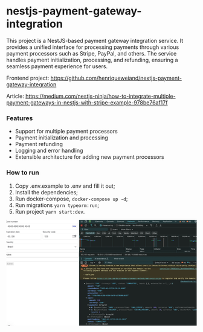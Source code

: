 # nestjs-payment-gateway-integration

This project is a NestJS-based payment gateway integration service. It provides a unified interface for processing payments through various payment processors such as Stripe, PayPal, and others. The service handles payment initialization, processing, and refunding, ensuring a seamless payment experience for users.

Frontend project: https://github.com/henriqueweiand/nextjs-payment-gateway-integration

Article: https://medium.com/nestjs-ninja/how-to-integrate-multiple-payment-gateways-in-nestjs-with-stripe-example-978be76af17f

### Features

- Support for multiple payment processors
- Payment initialization and processing
- Payment refunding
- Logging and error handling
- Extensible architecture for adding new payment processors

### How to run

1. Copy .env.example to .env and fill it out;
2. Install the dependencies;
3. Run docker-compose, `docker-compose up -d`;
4. Run migrations `yarn typeorm:run`;
5. Run project `yarn start:dev`.

![Preview](https://raw.githubusercontent.com/henriqueweiand/nestjs-payment-gateway-integration/master/assets/preview.png)